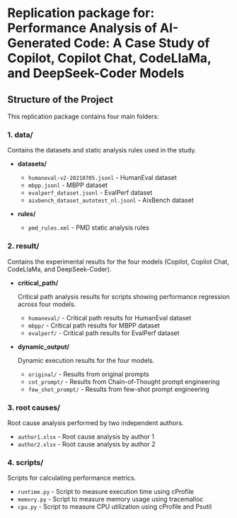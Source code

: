 # Replication package for: Performance Analysis of AI-Generated Code: A Case Study of Copilot, Copilot Chat, CodeLlaMa, and DeepSeek-Coder Models

## Structure of the Project

This replication package contains four main folders:

### 1. **data/**
Contains the datasets and static analysis rules used in the study.

- **datasets/**
  - `humaneval-v2-20210705.jsonl` - HumanEval dataset
  - `mbpp.jsonl` - MBPP dataset
  - `evalperf_dataset.jsonl` - EvalPerf dataset
  - `aixbench_dataset_autotest_nl.jsonl` - AixBench dataset

- **rules/**
  - `pmd_rules.xml` - PMD static analysis rules

### 2. **result/**
Contains the experimental results for the four models (Copilot, Copilot Chat, CodeLlaMa, and DeepSeek-Coder).

- **critical_path/**

  Critical path analysis results for scripts showing performance regression across four models.
  - `humaneval/` - Critical path results for HumanEval dataset
  - `mbpp/` - Critical path results for MBPP dataset
  - `evalperf/` - Critical path results for EvalPerf dataset

- **dynamic_output/**

  Dynamic execution results for the four models.
  - `original/` - Results from original prompts
  - `cot_prompt/` - Results from Chain-of-Thought prompt engineering
  - `few_shot_prompt/` - Results from few-shot prompt engineering

### 3. **root causes/**
Root cause analysis performed by two independent authors.
- `author1.xlsx` - Root cause analysis by author 1
- `author2.xlsx` - Root cause analysis by author 2

### 4. **scripts/**
Scripts for calculating performance metrics.
- `runtime.py` - Script to measure execution time using cProfile
- `memory.py` - Script to measure memory usage using tracemalloc
- `cpu.py` - Script to measure CPU utilization using cProfile and Psutil
